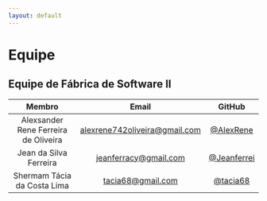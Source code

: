 ```yaml
---
layout: default
---
```


# Equipe 
## Equipe de Fábrica de Software II

|               Membro              |           Email           |       GitHub      |
|:---------------------------------:|:-------------------------:|:-----------------:|
|   Alexsander Rene Ferreira de Oliveira     | alexrene742oliveira@gmail.com    |   [@AlexRene](https://github.com/AlexRene) |
|	Jean da Silva Ferreira			|	jeanferracy@gmail.com	|[@Jeanferrei](https://github.com/Jeanferrei) |
|    Shermam Tácia da Costa Lima    |   tacia68@gmail.com   |[@tacia68](https://github.com/tacia68)  |


